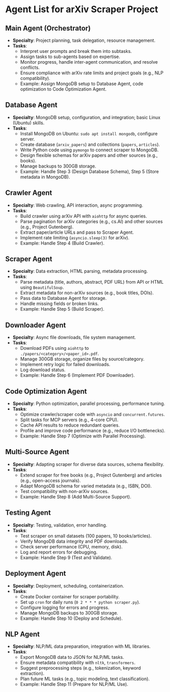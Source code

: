 # Agent List for arXiv Scraper Project

## Main Agent (Orchestrator)

- **Specialty**: Project planning, task delegation, resource management.
- **Tasks**:
  - Interpret user prompts and break them into subtasks.
  - Assign tasks to sub-agents based on expertise.
  - Monitor progress, handle inter-agent communication, and resolve conflicts.
  - Ensure compliance with arXiv rate limits and project goals (e.g., NLP compatibility).
  - Example: Assign MongoDB setup to Database Agent, code optimization to Code Optimization Agent.

## Database Agent

- **Specialty**: MongoDB setup, configuration, and integration; basic Linux (Ubuntu) skills.
- **Tasks**:
  - Install MongoDB on Ubuntu: `sudo apt install mongodb`, configure server.
  - Create database (`arxiv_papers`) and collections (`papers`, `articles`).
  - Write Python code using `pymongo` to connect scraper to MongoDB.
  - Design flexible schemas for arXiv papers and other sources (e.g., books).
  - Manage backups to 300GB storage.
  - Example: Handle Step 3 (Design Database Schema), Step 5 (Store metadata in MongoDB).

## Crawler Agent

- **Specialty**: Web crawling, API interaction, async programming.
- **Tasks**:
  - Build crawler using arXiv API with `aiohttp` for async queries.
  - Parse pagination for arXiv categories (e.g., cs.AI) and other sources (e.g., Project Gutenberg).
  - Extract paper/article URLs and pass to Scraper Agent.
  - Implement rate limiting (`asyncio.sleep(3)` for arXiv).
  - Example: Handle Step 4 (Build Crawler).

## Scraper Agent

- **Specialty**: Data extraction, HTML parsing, metadata processing.
- **Tasks**:
  - Parse metadata (title, authors, abstract, PDF URL) from API or HTML using `BeautifulSoup`.
  - Extract metadata for non-arXiv sources (e.g., book titles, DOIs).
  - Pass data to Database Agent for storage.
  - Handle missing fields or broken links.
  - Example: Handle Step 5 (Build Scraper).

## Downloader Agent

- **Specialty**: Async file downloads, file system management.
- **Tasks**:
  - Download PDFs using `aiohttp` to `./papers/<category>/<paper_id>.pdf`.
  - Manage 300GB storage, organize files by source/category.
  - Implement retry logic for failed downloads.
  - Log download status.
  - Example: Handle Step 6 (Implement PDF Downloader).

## Code Optimization Agent

- **Specialty**: Python optimization, parallel processing, performance tuning.
- **Tasks**:
  - Optimize crawler/scraper code with `asyncio` and `concurrent.futures`.
  - Split tasks for MCP servers (e.g., 4-core CPU).
  - Cache API results to reduce redundant queries.
  - Profile and improve code performance (e.g., reduce I/O bottlenecks).
  - Example: Handle Step 7 (Optimize with Parallel Processing).

## Multi-Source Agent

- **Specialty**: Adapting scraper for diverse data sources, schema flexibility.
- **Tasks**:
  - Extend scraper for free books (e.g., Project Gutenberg) and articles (e.g., open-access journals).
  - Adapt MongoDB schema for varied metadata (e.g., ISBN, DOI).
  - Test compatibility with non-arXiv sources.
  - Example: Handle Step 8 (Add Multi-Source Support).

## Testing Agent

- **Specialty**: Testing, validation, error handling.
- **Tasks**:
  - Test scraper on small datasets (100 papers, 10 books/articles).
  - Verify MongoDB data integrity and PDF downloads.
  - Check server performance (CPU, memory, disk).
  - Log and report errors for debugging.
  - Example: Handle Step 9 (Test and Validate).

## Deployment Agent

- **Specialty**: Deployment, scheduling, containerization.
- **Tasks**:
  - Create Docker container for scraper portability.
  - Set up `cron` for daily runs (`0 2 * * * python scraper.py`).
  - Configure logging for errors and progress.
  - Manage MongoDB backups to 300GB storage.
  - Example: Handle Step 10 (Deploy and Schedule).

## NLP Agent

- **Specialty**: NLP/ML data preparation, integration with ML libraries.
- **Tasks**:
  - Export MongoDB data to JSON for NLP/ML tasks.
  - Ensure metadata compatibility with `nltk`, `transformers`.
  - Suggest preprocessing steps (e.g., tokenization, keyword extraction).
  - Plan future ML tasks (e.g., topic modeling, text classification).
  - Example: Handle Step 11 (Prepare for NLP/ML Use).

